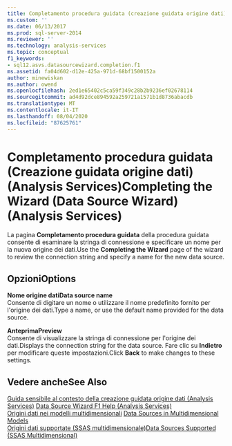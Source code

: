 ```yaml
---
title: Completamento procedura guidata (creazione guidata origine dati) (Analysis Services) | Microsoft Docs
ms.custom: ''
ms.date: 06/13/2017
ms.prod: sql-server-2014
ms.reviewer: ''
ms.technology: analysis-services
ms.topic: conceptual
f1_keywords:
- sql12.asvs.datasourcewizard.completion.f1
ms.assetid: fa04d602-d12e-425a-971d-68bf1500152a
author: minewiskan
ms.author: owend
ms.openlocfilehash: 2ed1e65402c5ca59f349c28b2b9236ef02678114
ms.sourcegitcommit: ad4d92dce894592a259721a1571b1d8736abacdb
ms.translationtype: MT
ms.contentlocale: it-IT
ms.lasthandoff: 08/04/2020
ms.locfileid: "87625761"
---
```

# <a name="completing-the-wizard-data-source-wizard-analysis-services"></a><span data-ttu-id="35d0c-102">Completamento procedura guidata (Creazione guidata origine dati) (Analysis Services)</span><span class="sxs-lookup"><span data-stu-id="35d0c-102">Completing the Wizard (Data Source Wizard) (Analysis Services)</span></span>
  <span data-ttu-id="35d0c-103">La pagina **Completamento procedura guidata** della procedura guidata consente di esaminare la stringa di connessione e specificare un nome per la nuova origine dei dati.</span><span class="sxs-lookup"><span data-stu-id="35d0c-103">Use the **Completing the Wizard** page of the wizard to review the connection string and specify a name for the new data source.</span></span>  
  
## <a name="options"></a><span data-ttu-id="35d0c-104">Opzioni</span><span class="sxs-lookup"><span data-stu-id="35d0c-104">Options</span></span>  
 <span data-ttu-id="35d0c-105">**Nome origine dati**</span><span class="sxs-lookup"><span data-stu-id="35d0c-105">**Data source name**</span></span>  
 <span data-ttu-id="35d0c-106">Consente di digitare un nome o utilizzare il nome predefinito fornito per l'origine dei dati.</span><span class="sxs-lookup"><span data-stu-id="35d0c-106">Type a name, or use the default name provided for the data source.</span></span>  
  
 <span data-ttu-id="35d0c-107">**Anteprima**</span><span class="sxs-lookup"><span data-stu-id="35d0c-107">**Preview**</span></span>  
 <span data-ttu-id="35d0c-108">Consente di visualizzare la stringa di connessione per l'origine dei dati.</span><span class="sxs-lookup"><span data-stu-id="35d0c-108">Displays the connection string for the data source.</span></span> <span data-ttu-id="35d0c-109">Fare clic su **Indietro** per modificare queste impostazioni.</span><span class="sxs-lookup"><span data-stu-id="35d0c-109">Click **Back** to make changes to these settings.</span></span>  
  
## <a name="see-also"></a><span data-ttu-id="35d0c-110">Vedere anche</span><span class="sxs-lookup"><span data-stu-id="35d0c-110">See Also</span></span>  
 <span data-ttu-id="35d0c-111">[Guida sensibile al contesto della creazione guidata origine dati &#40;Analysis Services&#41;](data-source-wizard-f1-help-analysis-services.md) </span><span class="sxs-lookup"><span data-stu-id="35d0c-111">[Data Source Wizard F1 Help &#40;Analysis Services&#41;](data-source-wizard-f1-help-analysis-services.md) </span></span>  
 <span data-ttu-id="35d0c-112">[Origini dati nei modelli multidimensionali](multidimensional-models/data-sources-in-multidimensional-models.md) </span><span class="sxs-lookup"><span data-stu-id="35d0c-112">[Data Sources in Multidimensional Models](multidimensional-models/data-sources-in-multidimensional-models.md) </span></span>  
 [<span data-ttu-id="35d0c-113">Origini dati supportate &#40;SSAS multidimensionale&#41;</span><span class="sxs-lookup"><span data-stu-id="35d0c-113">Data Sources Supported &#40;SSAS Multidimensional&#41;</span></span>](multidimensional-models/supported-data-sources-ssas-multidimensional.md)  
  
  
